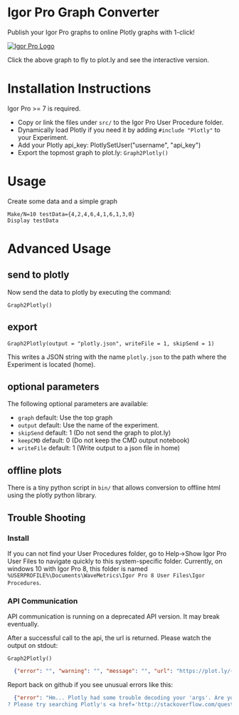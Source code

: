Igor Pro Graph Converter
========================

Publish your Igor Pro graphs to online Plotly graphs with 1-click!

[![Igor Pro Logo](https://plot.ly/~ukos-plotly/14.png)](https://plot.ly/~ukos-plotly/14)

Click the above graph to fly to plot.ly and see the interactive version.

# Installation Instructions

Igor Pro >= 7 is required.

- Copy or link the files under `src/` to the Igor Pro User Procedure folder.
- Dynamically load Plotly if you need it by adding `#include "Plotly"` to your Experiment.
- Add your Plotly api_key: PlotlySetUser("username", "api_key")
- Export the topmost graph to plot.ly: `Graph2Plotly()`

# Usage

Create some data and a simple graph

```igorpro
Make/N=10 testData={4,2,4,6,4,1,6,1,3,0}
Display testData
```

# Advanced Usage

## send to plotly

Now send the data to plotly by executing the
command:

```igorpro
Graph2Plotly()
```

## export

```igorpro
Graph2Plotly(output = "plotly.json", writeFile = 1, skipSend = 1)
```

This writes a JSON string with the name `plotly.json` to the path where
the Experiment is located (home).

## optional parameters

The following optional parameters are available:


* `graph`         default: Use the top graph
* `output`        default: Use the name of the experiment.
* `skipSend`      default: 1 (Do not send the graph to plot.ly)
* `keepCMD`       default: 0 (Do not keep the CMD output notebook)
* `writeFile`     default: 1 (Write output to a json file in home)

## offline plots

There is a tiny python script in `bin/` that allows conversion to offline html using
the plotly python library.

## Trouble Shooting

### Install

If you can not find your User Procedures folder, go to Help->Show Igor Pro User Files to navigate
quickly to this system-specific folder. Currently, on windows 10 with Igor Pro 8, this folder is named
`%USERPROFILE%\Documents\WaveMetrics\Igor Pro 8 User Files\Igor Procedures`.

### API Communication

API communication is running on a deprecated API version. It may break eventually.

After a successful call to the api, the url is returned. Please watch the output on stdout:

```igorpro
Graph2Plotly()
```
```json
  {"error": "", "warning": "", "message": "", "url": "https://plot.ly/~username/0", "filename": "Untitled"}
```

Report back on github if you see unusual errors like this:

```json
  {"error": "Hm... Plotly had some trouble decoding your 'args'. Are you sure your data or styling object is in the right format? Check out the examples at https://plot.ly/api for guidance.\n\nNeed help
? Please try searching Plotly's <a href='http://stackoverflow.com/questions/tagged/plotly'>Stack Overflow channel</a>.", "warning": "", "message": "", "url": "", "filename": ""}
```
